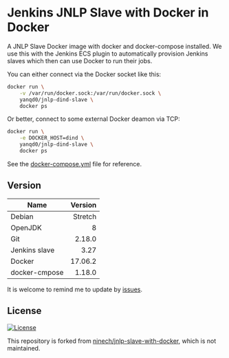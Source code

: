 # Jenkins JNLP Slave with Docker in Docker

A JNLP Slave Docker image with docker and docker-compose installed. We use this with the Jenkins ECS plugin to
automatically provision Jenkins slaves which then can use Docker to run their jobs.

You can either connect via the Docker socket like this:

```sh
docker run \
    -v /var/run/docker.sock:/var/run/docker.sock \
    yanqd0/jnlp-dind-slave \
    docker ps
```

Or better, connect to some external Docker deamon via TCP:

```sh
docker run \
    -e DOCKER_HOST=dind \
    yanqd0/jnlp-dind-slave \
    docker ps
```

See the [docker-compose.yml](docker-compose.yml) file for reference.

## Version

| Name          | Version |
| ----          | ------: |
| Debian        | Stretch |
| OpenJDK       | 8       |
| Git           | 2.18.0  |
| Jenkins slave | 3.27    |
| Docker        | 17.06.2 |
| docker-cmpose | 1.18.0  |

It is welcome to remind me to update by [issues].

[issues]:https://github.com/yanqd0/jnlp-dind-slave/issues/new

## License

[![License](https://img.shields.io/github/license/yanqd0/jnlp-dind-slave.svg)](https://github.com/yanqd0/jnlp-dind-slave/blob/master/LICENSE)

This repository is forked from [ninech/jnlp-slave-with-docker], which is not maintained.

[ninech/jnlp-slave-with-docker]:https://github.com/ninech/jnlp-slave-with-docker
